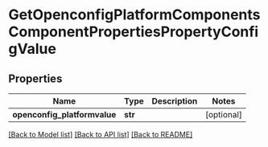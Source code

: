 # GetOpenconfigPlatformComponentsComponentPropertiesPropertyConfigValue

## Properties
Name | Type | Description | Notes
------------ | ------------- | ------------- | -------------
**openconfig_platformvalue** | **str** |  | [optional] 

[[Back to Model list]](../README.md#documentation-for-models) [[Back to API list]](../README.md#documentation-for-api-endpoints) [[Back to README]](../README.md)


